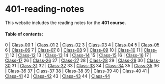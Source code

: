 # 401-reading-notes

This website includes the reading notes for the **401 course**.

#### Table of contents:

0 | [Class-00](https://diana96alazzam-401-advanced-javascript.github.io/401-reading-notes/class-00)
1 | [Class-01](https://diana96alazzam-401-advanced-javascript.github.io/401-reading-notes/class-01)
2 | [Class-02](https://diana96alazzam-401-advanced-javascript.github.io/401-reading-notes/class-02)
3 | [Class-03](https://diana96alazzam-401-advanced-javascript.github.io/401-reading-notes/class-03)
4 | [Class-04](https://diana96alazzam-401-advanced-javascript.github.io/401-reading-notes/class-04)
5 | [Class-05](https://diana96alazzam-401-advanced-javascript.github.io/401-reading-notes/class-05)
6 | [Class-06](https://diana96alazzam-401-advanced-javascript.github.io/401-reading-notes/class-06)
7 | [Class-07](https://diana96alazzam-401-advanced-javascript.github.io/401-reading-notes/class-07)
8 | [Class-08](https://diana96alazzam-401-advanced-javascript.github.io/401-reading-notes/class-08)
9 | [Class-09](https://diana96alazzam-401-advanced-javascript.github.io/401-reading-notes/class-09)
10 | [Class-10](https://diana96alazzam-401-advanced-javascript.github.io/401-reading-notes/class-10)
11 | [Class-11](https://diana96alazzam-401-advanced-javascript.github.io/401-reading-notes/class-11)
12 | [Class-12](https://diana96alazzam-401-advanced-javascript.github.io/401-reading-notes/class-12)
13 | [Class-13](https://diana96alazzam-401-advanced-javascript.github.io/401-reading-notes/class-13)
14 | [Class-14](https://diana96alazzam-401-advanced-javascript.github.io/401-reading-notes/class-14)
15 | [Class-15](https://diana96alazzam-401-advanced-javascript.github.io/401-reading-notes/class-15)
16 | [Class-16](https://diana96alazzam-401-advanced-javascript.github.io/401-reading-notes/class-16)
17 | [Class-17](https://diana96alazzam-401-advanced-javascript.github.io/401-reading-notes/class-17)
26 | [Class-26](https://diana96alazzam-401-advanced-javascript.github.io/401-reading-notes/class-26)
27 | [Class-27](https://diana96alazzam-401-advanced-javascript.github.io/401-reading-notes/class-27)
28 | [Class-28](https://diana96alazzam-401-advanced-javascript.github.io/401-reading-notes/class-28)
29 | [Class-29](https://diana96alazzam-401-advanced-javascript.github.io/401-reading-notes/class-29)
30 | [Class-30](https://diana96alazzam-401-advanced-javascript.github.io/401-reading-notes/class-30)
31 | [Class-31](https://diana96alazzam-401-advanced-javascript.github.io/401-reading-notes/class-31)
32 | [Class-32](https://diana96alazzam-401-advanced-javascript.github.io/401-reading-notes/class-32)
33 | [Class-33](https://diana96alazzam-401-advanced-javascript.github.io/401-reading-notes/class-33)
34 | [Class-34](https://diana96alazzam-401-advanced-javascript.github.io/401-reading-notes/class-34)
35 | [Class-35](https://diana96alazzam-401-advanced-javascript.github.io/401-reading-notes/class-35)
36 | [Class-36](https://diana96alazzam-401-advanced-javascript.github.io/401-reading-notes/class-36)
37 | [Class-37](https://diana96alazzam-401-advanced-javascript.github.io/401-reading-notes/class-37)
38 | [Class-38](https://diana96alazzam-401-advanced-javascript.github.io/401-reading-notes/class-38)
39 | [Class-39](https://diana96alazzam-401-advanced-javascript.github.io/401-reading-notes/class-39)
40 | [Class-40](https://diana96alazzam-401-advanced-javascript.github.io/401-reading-notes/class-40)
41 | [Class-41](https://diana96alazzam-401-advanced-javascript.github.io/401-reading-notes/class-41)
42 | [Class-42](https://diana96alazzam-401-advanced-javascript.github.io/401-reading-notes/class-42)
43 | [Class-43](https://diana96alazzam-401-advanced-javascript.github.io/401-reading-notes/class-43)
44 | [Class-44](https://diana96alazzam-401-advanced-javascript.github.io/401-reading-notes/class-44)

